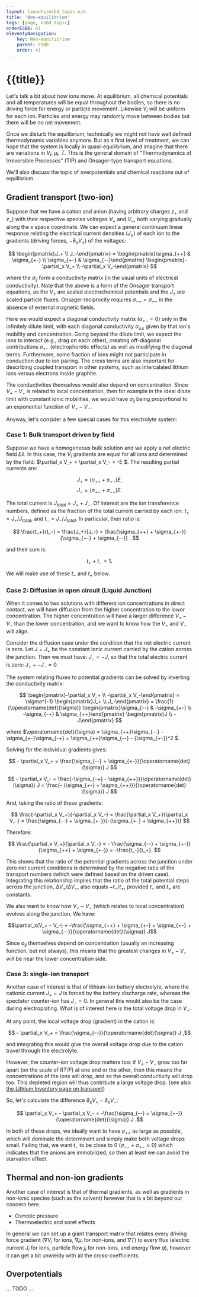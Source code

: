 ```yaml
---
layout: layouts/esbd_topic.njk
title: 'Non-equilibrium'
tags: [page, esbd_topic]
orderESBD: 41
eleventyNavigation:
    key: Non-equilibrium
    parent: ESBD
    order: 41
---
```


# {{title}}

Let's talk a bit about how ions move. At equilibrium, all chemical potentials and all temperatures will be equal throughout the bodies, so there is no driving force for energy or particle movement. Likewise $V_i$ will be uniform for each ion. Particles and energy may randomly move between bodies but there will be no net movement.

Once we disturb the equilibrium, technically we might not have well defined thermodynamic variables anymore. But as a first level of treatment, we can hope that the system is locally in quasi-equilibrium, and imagine that there are variations in $V_i$, $\mu_i$, $T$. This is the general domain of "Thermodynamics of Irreversible Processes" (TIP) and Onsager-type transport equations.

We'll also discuss the topic of overpotentials and chemical reactions out of equilibrium.

## Gradient transport (two-ion)

Suppose that we have a cation and anion (having arbitrary charges $z_+$ and $z_-$) with their respective species voltages $V_+$ and $V_-$, both varying gradually along the $x$ space coordinate. We can expect a general continuum linear response relating the electrical current densities ($J_\pm$) of each ion to the gradients (driving forces, $-\partial_x V_\pm$) of the voltages:

$$
\begin{pmatrix}J_+ \\ J_-\end{pmatrix} = \begin{pmatrix}\sigma_{++} & \sigma_{+-} \\ \sigma_{+-} & \sigma_{--}\end{pmatrix} \begin{pmatrix}-\partial_x V_+ \\ -\partial_x V_-\end{pmatrix}
$$

where the $\sigma_{ij}$ form a conductivity matrix (in the usual units of electrical conductivity). Note that the above is a form of the Onsager transport equations, as the $V_\pm$ are scaled electrochemical potentials and the $J_\pm$ are scaled particle fluxes. Onsager reciprocity requires $\sigma_{-+} = \sigma_{+-}$ in the absence of external magnetic fields.

Here we would expect a diagonal conductivity matrix ($\sigma_{+-} = 0$) only in the infinitely dilute limit, with each diagonal conductivity $\sigma_{\pm\pm}$ given by that ion's mobility and concentration. Going beyond the dilute limit, we expect the ions to interact (e.g., drag on each other), creating off-diagonal contributions $\sigma_{+-}$ (electrophoretic effects) as well as modifying the diagonal terms. Furthermore, some fraction of ions might not participate in conduction due to ion pairing. The cross terms are also important for describing coupled transport in other systems, such as intercalated lithium ions versus electrons inside graphite.

The conductivities themselves would also depend on concentration. Since $V_+ - V_-$ is related to local concentration, then for example in the ideal dilute limit with constant ionic mobilities, we would have $\sigma_{ij}$ being proportional to an exponential function of $V_+ - V_-$.

Anyway, let's consider a few special cases for this electrolyte system:

### Case 1: Bulk transport driven by field

Suppose we have a homogeneous bulk solution and we apply a net electric field $E \hat x$. In this case, the $V_i$ gradients are equal for all ions and determined by the field: $\partial_x V_+ = \partial_x V_- = -E $. The resulting partial currents are:

$$ J_+ = (\sigma_{++} + \sigma_{+-}) E , $$
$$ J_- = (\sigma_{+-} + \sigma_{--}) E . $$

The total current is $J_{total} = J_+ + J_-$. Of interest are the ion transference numbers, defined as the fraction of the total current carried by each ion: $t_+ = J_+ / J_{total}$, and $t_- = J_- / J_{total}$. In particular, their ratio is:

$$ \frac{t_+}{t_-} = \frac{J_+}{J_-} = \frac{\sigma_{++} + \sigma_{+-}}{\sigma_{+-} + \sigma_{--}} . $$

and their sum is:

$$t_+ + t_- = 1.$$

We will make use of these $t_-$ and $t_+$ below.

### Case 2: Diffusion in open circuit (Liquid Junction)

When it comes to two solutions with different ion concentrations in direct contact, we will have diffusion from the higher concentration to the lower concentration. The higher concentration will have a larger difference $V_+ - V_-$ than the lower concentration, and we want to know how the $V_+$ and $V_-$ will align.

Consider the diffusion case under the condition that the net electric current is zero. Let $J = J_+$ be the constant ionic current carried by the cation across the junction. Then we must have: $J_- = -J$, so that the total electric current is zero: $J_+ + -J_- = 0$.

The system relating fluxes to potential gradients can be solved by inverting the conductivity matrix:

$$ \begin{pmatrix}-\partial_x V_+ \\ -\partial_x V_-\end{pmatrix} = \sigma^{-1} \begin{pmatrix}J_+ \\ J_-\end{pmatrix} = \frac{1}{\operatorname{det}(\sigma)} \begin{pmatrix}\sigma_{--} & -\sigma_{+-} \\ -\sigma_{-+} & \sigma_{++}\end{pmatrix} \begin{pmatrix}J \\ -J\end{pmatrix} $$

where $\operatorname{det}(\sigma) = \sigma_{++}\sigma_{--} - \sigma_{+-}\sigma_{-+} = \sigma_{++}\sigma_{--} - {\sigma_{+-}}^2 $.

Solving for the individual gradients gives:

$$ - \partial_x V_+ = \frac{\sigma_{--} + \sigma_{+-}}{\operatorname{det}(\sigma)} J $$

$$ - \partial_x V_- = \frac{-\sigma_{-+} - \sigma_{++}}{\operatorname{det}(\sigma)} J = \frac{- (\sigma_{+-} + \sigma_{++})}{\operatorname{det}(\sigma)} J $$

And, taking the ratio of these gradients:

$$ \frac{-\partial_x V_+}{-\partial_x V_-} = \frac{\partial_x V_+}{\partial_x V_-} = \frac{\sigma_{--} + \sigma_{+-}}{-(\sigma_{+-} + \sigma_{++})} $$

Therefore:

$$ \frac{\partial_x V_+}{\partial_x V_-} = - \frac{\sigma_{--} + \sigma_{+-}}{\sigma_{++} + \sigma_{+-}} = -\frac{t_-}{t_+}. $$

This shows that the ratio of the potential gradients across the junction under zero net current conditions is determined by the negative ratio of the transport numbers (which were defined based on the driven case). Integrating this relationship implies that the ratio of the total potential steps across the junction, $\Delta V_+ / \Delta V_-$, also equals $-t_- / t_+$, provided $t_-$ and $t_+$ are constants.

We also want to know how $V_+ - V_-$ (which relates to local concentration) evolves along the junction. We have:

$$\partial_x(V_+ - V_-) = -\frac{\sigma_{++} + \sigma_{+-} + \sigma_{+-} + \sigma_{--}}{\operatorname{det}(\sigma)} J$$

Since $\sigma_{ij}$ themselves depend on concentration (usually an increasing function, but not always), this means that the greatest changes in $V_+ - V_-$ will be near the lower concentration side.

### Case 3: single-ion transport

Another case of interest is that of lithium-ion battery electrolyte, where the cationic current $J_+ = J$ is forced by the battery discharge rate, whereas the spectator counter-ion has $J_- = 0$. In general this would also be the case during electroplating. What is of interest here is the total voltage drop in $V_+$.

At any point, the local voltage drop (gradient) in the cation is:

$$ - \partial_x V_+ = \frac{\sigma_{--}}{\operatorname{det}(\sigma)} J ,$$

and integrating this would give the overall voltage drop due to the cation travel through the electrolyte.

However, the counter-ion voltage drop matters too: if $V_+ - V_-$ grow too far apart (on the scale of $RT/F$) at one end or the other, then this means the concentrations of the ions will drop, and so the overall conductivity will drop too. This depleted region will thus contribute a large voltage drop. (see also [the Lithium Inventory page on transport](https://lithiuminventory.com/fundamentals/introduction-li-ion/transference/))

So, let's calculate the difference $\partial_x V_+ - \partial_x V_-$:

$$ \partial_x V_+ - \partial_x V_- = -\frac{\sigma_{--} + \sigma_{+-}}{\operatorname{det}(\sigma)} J .$$

In both of these drops, we ideally want to have $\sigma_{++}$ as large as possible, which will dominate the determinant and simply make both voltage drops small. Failing that, we want $t_-$ to be close to 0 ($\sigma_{--} + \sigma_{+-} \approx 0$) which indicates that the anions are immobilized, so then at least we can avoid the starvation effect.

## Thermal and non-ion gradients

Another case of interest is that of thermal gradients, as well as gradients in non-ionic species (such as the solvent) however that is a bit beyond our concern here.

* Osmotic pressure
* Thermoelectric and soret effects

In general we can set up a giant transport matrix that relates every driving force gradient ($\nabla V_i$ for ions, $\nabla \mu_i$ for non-ions, and $\nabla T$) to every flux (electric current $J_i$ for ions, particle flow $j_i$ for non-ions, and energy flow $q$), however it can get a bit unwieldy with all the cross-coefficients.

## Overpotentials

... TODO ...


